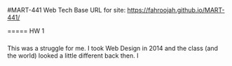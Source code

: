 #MART-441
Web Tech
Base URL for site:
https://fahroojah.github.io/MART-441/

===== HW 1
###
This was a struggle for me. I took Web Design in 2014 and the class (and the world) looked a little different back then. I 
